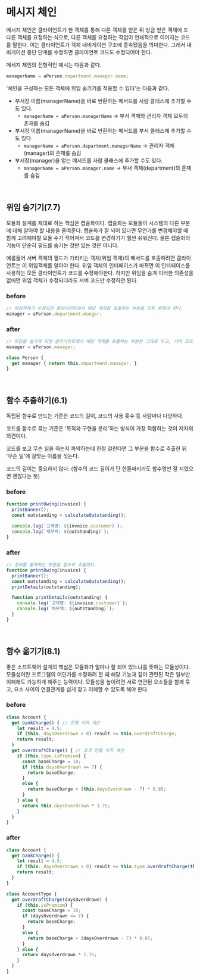 # 메시지 체인
메시지 체인은 클라이언트가 한 객체를 통해 다른 객체를 얻은 뒤 방금 얻은 객체에 또 다른 객체를 요청하는 식으로, 다른 객체를 요청하는 작업이 연쇄적으로 이어지는 코드를 말한다. 이는 클라이언트가 객체 내비게이션 구조에 종속됐음을 의미한다. 그래서 내비게이션 중단 단계를 수정하면 클라이언트 코드도 수정되어야 한다.

메세지 체인의 전형적인 예시는 다음과 같다.
```js
managerName = aPerson.department.manager.name; 
```

'체인을 구성하는 모든 객체에 위임 숨기기를 적용할 수 있다'는 다음과 같다.
- 부서장 이름(managerName)을 바로 반환하는 메서드를 사람 클래스에 추가할 수도 있다.
  - `managerName = aPerson.managerName` -> 부서 객체와 관리자 객체 모두의 존재를 숨김
- 부서장 이름(managerName)을 바로 반환하는 메서드를 부서 클래스에 추가할 수도 있다
  - `managerName = aPerson.department.managerName` -> 관리자 객체(manager)의 존재를 숨김
- 부서장(manager)을 얻는 메서드를 사람 클래스에 추가할 수도 있다.
  - `managerName = aPerson.manager.name` -> 부서 객체(department)의 존재를 숨김

</br>

## 위임 숨기기(7.7)

모듈화 설계를 제대로 하는 핵심은 캡슐화이다. 캡슐화는 모듈들이 시스템의 다른 부분에 대해 알아야 할 내용을 줄여준다. 캡슐화가 잘 되어 있다면 무언가를 변경해야할 때 함께 고려해야할 모듈 수가 적어져서 코드를 변경하기가 훨씬 쉬워진다. 물론 캡슐화의 기능이 단순히 필드를 숨기는 것만 있는 것은 아니다.

예를들어 서버 객체의 필드가 가리키는 객체(위임 객체)의 메서드를 호출하려면 클라이언트는 이 위임객체를 알아야 한다. 위임 객체의 인터페이스가 바뀌면 이 인터페이스를 사용하는 모든 클라이언트가 코드를 수정해야한다. 하지만 위임을 숨겨 이러한 의존성을 없애면 위임 객체가 수정되더라도 서버 코드만 수정하면 된다.

### before

```js
// 위임객체가 수정되면 클라이언트에서 해당 객체를 호출하는 부분을 모두 바꿔야 한다.
manager = aPerson.department.manger;
```

### after

```js
// 위임을 숨기게 되면 클라이언트에서 해당 객체를 호출하는 부분은 그대로 두고, 서버 코드만 수정하면 된다.
manager = aPerson.manager;

class Person {
  get manager { return this.department.manager; }
}
```

</br>

## 함수 추출하기(6.1)

독립된 함수로 만드는 기준은 코드의 길이, 코드의 사용 횟수 등 사람마다 다양하다.

코드를 함수로 묶는 기준은 '목적과 구현을 분리'하는 방식이 가장 적합하는 것이 저자의 의견이다.

코드를 보고 무슨 일을 하는지 파악하는데 한참 걸린다면 그 부분을 함수로 추출한 뒤 '무슨 일'에 걸맞는 이름을 짓는다.

코드의 길이는 중요하지 않다. (함수의 코드 길이가 단 한줄짜리라도 함수명만 잘 지었으면 괜찮다는 뜻)

### before

```javascript
function printOwing(invoice) {
  printBanner();
  const outstanding = calculateOutstanding();

  console.log(`고객명: ${invoice.customer}`);
  console.log(`채무액: ${outstanding}`);
}
```

### after

```javascript
// 정보를 출력하는 부분을 함수로 추출했다.
function printOwing(invoice) {
  printBanner();
  const outstanding = calculateOutstanding();
  printDetails(outstanding);

  function printDetails(outstanding) {
    console.log(`고객명: ${invoice.customer}`);
    console.log(`채무액: ${outstanding}`);
  }
}
```

</br>

## 함수 옮기기(8.1)

좋은 소프트웨어 설계의 핵심은 모듈화가 얼마나 잘 되어 있느냐를 뜻하는 모듈성이다. 모듈성이란 프로그램의 어딘가를 수정하려 할 때 해당 기능과 깊이 관련된 작은 일부만 이해해도 가능하게 해주는 능력이다. 모듈성을 높이려면 서로 연관된 요소들을 함께 묶고, 요소 사이의 연결관계를 쉽게 찾고 이해할 수 있도록 해야 한다.

### before

```javascript
class Account {
  get bankCharge() { // 은행 이자 계산 
    let result = 4.5;
    if (this._daysOverdrawn > 0) result += this.overdraftCharge;
    return result;
  }
  get overdraftCharge() { // 초과 인출 이자 계산
    if (this.type.isPremium) {
      const baseCharge = 10;
      if (this.daysOverdrawn <= 7) {
        return baseCharge;
      }
      else {
        return baseCharge + (this.daysOverdrawn - 7) * 0.85;
      }
    } else {
      return this.daysOverdrawn * 1.75;
    }
  }
}
```

### after

```javascript
class Account {
  get bankCharge() {
    let result = 4.5;
    if (this._daysOverdrawn > 0) result += this.type.overdraftCharge(this.daysOverdrawn);
    return result;
  }
}

class AccountType {
  get overdraftCharge(daysOverdrawn) {
    if (this.isPremium) {
      const baseCharge = 10;
      if (daysOverdrawn <= 7) {
        return baseCharge;
      }
      else {
        return baseCharge + (daysOverdrawn - 7) * 0.85;
      }
    } else {
      return daysOverdrawn * 1.75;
    }
  }
}
```
